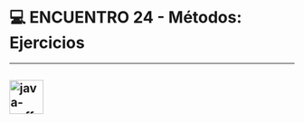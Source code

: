 # :computer: ENCUENTRO 24 - Métodos:  Ejercicios 

---

## <img width="60" height="60" src="https://img.icons8.com/plasticine/60/java-coffee-cup-logo.png" alt="java-coffee-cup-logo"/>
